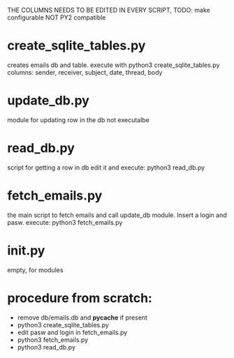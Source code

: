 THE COLUMNS NEEDS TO BE EDITED IN EVERY SCRIPT, TODO: make configurable
NOT PY2 compatible

# create_sqlite_tables.py
creates emails db and table.
execute with python3 create_sqlite_tables.py
columns: sender, receiver, subject, date, thread, body

# update_db.py
module for updating row in the db
not executalbe

# read_db.py
script for getting a row in db
edit it and
execute: python3 read_db.py

# fetch_emails.py
the main script to fetch emails and call update_db module. Insert a login and pasw.
execute: python3 fetch_emails.py

# __init__.py
empty, for modules

# procedure from scratch:
- remove db/emails.db and __pycache__ if present
- python3 create_sqlite_tables.py
- edit pasw and login in fetch_emails.py
- python3 fetch_emails.py
- python3 read_db.py
